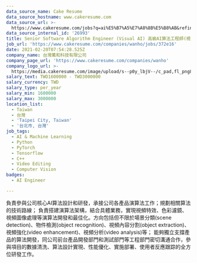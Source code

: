 ```yaml
---
data_source_name: Cake Resume
data_source_hostname: www.cakeresume.com
data_source_url: >-
  https://www.cakeresume.com/jobs?q=ai%E5%B7%A5%E7%A8%8B%E5%B8%AB&refinementList%5Blang_[…]y_type%5D=per_year&range%5Bsalary_range%5D%5Bmin%5D=1000000
data_source_internal_id: '26993'
title: Senior Software Algorithm Engineer (Visual AI) 高級AI算法工程師(視覺圖像)
job_url: 'https://www.cakeresume.com/companies/wanho/jobs/372e16'
date: 2021-02-20T07:54:28.525Z
company_name: 台灣萬和科技有限公司
company_page_url: 'https://www.cakeresume.com/companies/wanho'
company_logo_url: >-
  https://media.cakeresume.com/image/upload/s--p0y_lbjV--/c_pad,fl_png8,h_200,w_200/v1668046946/u6yobipr6r7hgx1zfri0.png
salary_text: TWD1600000 - TWD3000000
salary_currency: TWD
salary_type: per_year
salary_min: 1600000
salary_max: 3000000
location_list:
  - Taiwan
  - 台灣
  - 'Taipei City, Taiwan'
  - '台北市, 台灣'
job_tags:
  - AI & Machine Learning
  - Python
  - PyTorch
  - Tensorflow
  - C++
  - Video Editing
  - Computer Vision
badges:
  - AI Engineer

---
```


負責參與公司核心AI算法設計和研發，承接公司各產品演算法工作；規劃相關算法的技術路線； 負責搭建演算法架構，結合具體業務，實現視頻特效、色彩濾鏡、視頻圖像處理等演算法開發和最佳化。方向包括但不限於場景分類(scene detection)、物件檢測(object recognition)、視頻內容分割(object extraction)、視頻強化(video enhancement)、視頻分析(video analysis)等； 能夠獨立支撐產品的算法開發，同公司前台產品開發部門和測試部門等工程部門密切溝通合作，參與項目的數據清洗、算法設計實現、性能優化、實施部署、使用者反應跟踪的全方位研發工作。